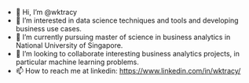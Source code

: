 - 👋 Hi, I’m @wktracy
- 👀 I’m interested in data science techniques and tools and developing business use cases.
- 🌱 I’m currently pursuing master of science in business analytics in National University of Singapore.
- 💞️ I’m looking to collaborate interesting business analytics projects, in particular machine learning problems.
- 📫 How to reach me at linkedin: https://www.linkedin.com/in/wktracy/

<!---
wktracy/wktracy is a ✨ special ✨ repository because its `README.md` (this file) appears on your GitHub profile.
You can click the Preview link to take a look at your changes.
--->

